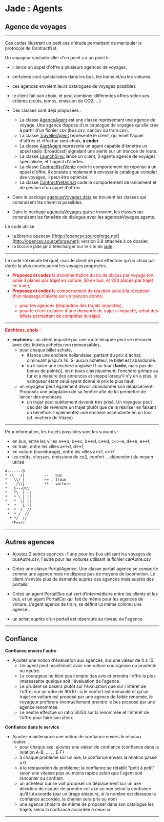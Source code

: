 # Jade : Agents 

## Agence de voyages

---

Ces codes illustrent un petit cas d'étude permettant de manipuler le protocole de ContractNet.

Un voyageur souhaite aller d'un point `a` à un point `b` :
- il lance un appel d'offre à plusieurs agences de voyages, 
- certaines sont spécialisées dans les bus, les trains et/ou les voitures.
- ces agences envoient leurs catalogues de voyages possibles
- le client fait son choix, et peut combiner différentes offres selon ses critères (coûts, temps, émission de CO2, ...)


- Des classes sont déjà proposées : 
    - La classe [AgenceAgent](https://github.com/EmmanuelADAM/jade/blob/master/agentsVoyage/agents/AgenceAgent.java) est une classe représentant une agence de voyage. Une agence dispose d'un catalogue de voyages qu'elle crée à partir d'un fichier csv (bus.csv, car.csv ou train.csv).
    - La classe [TravellerAgent](https://github.com/EmmanuelADAM/jade/blob/master/agentsVoyage/agents/TravellerAgent.java) représente le client, qui émet l'appel d'offres et effectue sont choix, **à coder**
    - La classe [AlertAgent](https://github.com/EmmanuelADAM/jade/blob/master/agentsVoyage/agents/AlertAgent.java) représente un agent capable d'émettre un appel radio (broadcast) signalant une alerte sur un tronçon de route.
    - La classe [LaunchSimu](https://github.com/EmmanuelADAM/jade/blob/master/agentsVoyage/launch/LaunchSimu.java) lance un client, 3 agents agence de voyages spécialisée, et 1 agent d'alertes.
    - La classe [ContractNetVente](https://github.com/EmmanuelADAM/jade/blob/master/agentsVoyage/comportements/ContractNetVente.java) code le comportement de réponse à un appel d'offre, il consiste simplement à envoyer le catalogue complet des voyages, il peut être optimisé.
    - La classe [ContractNetAchat](https://github.com/EmmanuelADAM/jade/blob/master/agentsVoyage/comportements/ContractNetAchat.java) code le comportement de lancement et de gestion d'un appel d'offres.  

- Dans le package [agencesVoyages.data](https://github.com/EmmanuelADAM/jade/tree/master/agentsVoyage/data) se trouvent les classes qui consruisent les chemins possibles.
- Dans le package [agencesVoyages.gui](https://github.com/EmmanuelADAM/jade/tree/master/agentsVoyage/gui) se trouvent les classes qui consruisent les feneêtre de dialogue avec les agencesVoyages.agents.

Le code utilise 
 - la librairie opencsv ([http://opencsv.sourceforge.net](http://opencsv.sourceforge.net)) version 3.9 attachée à ce dossier.
 - la librairie jade.jar à télécharger sur le site de [jade](https://jade.tilab.com).
-----
Le code s'exécute tel quel, mais le client ne peut effectuer qu'un choix par durée la plus courte parmi les voyages proposées.  
- <span style='color:red'> **Proposez et codez** la décrémentation du nb de places par voyage (on pose 3 places par trajet en voiture, 50 en bus, et 200 places par trajet en train),</span>
- <span style='color:red'>  **Proposez et codez** le comportement de réaction suite à la réception d'un message d'alerte sur un tronçon donné; 
  - pour les agences (disparition des trajets impactés), 
  - pour le client (relance d'une demande de trajet si impacté, achat des billets permettant de compléter le trajet). </span>

-----

<span style='color:red'>**Enchères, choix** : </span>
- **enchères** : un client impacté par une route bloquée peut se retrouver avec des tickets achetés non remoursables.
  - pour chaque billet acheté, 
     - il lance une enchère hollandaise; partant du prix d'achat; diminuant jusqu'à 1€. Si aucun acheteur, le billet est abandonné.
     - ou il lance une enchere anglaise (1 un tour (**facile**, mais pas de bonus de points)), en n tours classiquement; l'enchere grimpe au fur et à mesure des annonces et stoppe lorsqu'il n'y en a plus. le vainqueur étant celui ayant donné le prix le plus haut)
  - un voyageur peut également devoir abandonner son déplacement. Proposez une adaptation de sa fenêtre afin de lui permettre de lancer des enchèses.
    - un trajet peut subitement devenir très prisé. Un voyageur peut décider de revendre un trajet plutôt que de le réalliser en faisant un bénéfice. Implémentez une enchère ascendante en un tour (cf. enchère de Vikrey)

---

Pour information, les trajets possibles sont les suivants : 
- en bus, entre les villes a<->b, b<->c, b<->d, c<->d, c<>-e, d<->e, e<->f, 
- en train, entre les villes a<->d, d<->f, 
- en voiture (covoiturage), entre les villes a<->f, c<->f
- les coûts, vitesses, émissions de co2, confort ... dépendent du moyen utilisé

```
A-------B
* \\   /|         -- : bus
*   \\/ |         == : train
*    /\\|         ** : voiture
*   C---D\\
*   *\  | ||
*   * \ | ||
*   *  \| || 
 *  *   E ||
 *  *  /  //
 *  * /  //
  * */  //
   *F==//
```

---

## Autres agences 
- Ajoutez 2 autres agences : l'une pour les bus utilisant les voyages de busAutre.csv, l'autre pour les voitures utilisant le fichier carAutre.csv
- Créez une classe PortailAgence. Une classe portail agence se comporte comme une agence mais ne dispose pas de moyens de locomotion. Le client n'envoie plus de demande auprès des agences mais auprès des portails.
- Créez un agent PortailBus qui sert d'intermédiaire entre les clients et les bus, et un agent PortailCar qui fait de même pour les agences de voiture. L'agent agence de train, se définit lui même commu une agence..

- un achat auprès d'un portail est répercuté au niveau de l'agence.

---
## Confiance

**Confiance envers l'autre**

- Ajoutez une notion d'évaluation aux agences, sur une valeur de 0 à 10. 
  - Un agent peut maintenant avoir une nature courageuse ou prudente ou neutre.
  - Le courageux ne tient pas compte des avis et prendra l'offre la plus intéressante quelque soit l'évaluation de l'agence.
  - Le prudent se basera plutôt sur l'évaluation que sur l'intérêt de l'offre; sur un odre de 90/10 : si le confort est demandé et qu'un trajet en voiture est proposé par une agence de faible renomée, le voyageur préfèrera éventuellement prendre le bus proposé par une agence renommée.
  - Le neutre effectue un ratio 50/50 sur la renommée et l'intérêt de l'offre pour faire son choix

**Confiance dans le service**
- Ajoutez maintenance une notion de confiance envers le réseaux routier...
  - pour chaque axe, ajoutez une valeur de confiance (confiance dans la relation A-B, ..... , E-F)
  - à chaque problème sur un axe, la confiance envers la relation passe à 0
  - à la restauration du problème; la confiance se rétablit "petit à petit" selon une vitesse plus ou moins rapide selon que l'agent soit rancunier ou confiant.
  - un acheteur qui se voit proposer un déplacement sur un axe décidera de risquer de prendre cet axe ou non selon la confiance qu'il lui accorde (par un tirage aléatoire, si le nombre est dessous la confiance accordée, la chemin sera pris ou non)
  - une agence choisira de même de proposer dans son catalogue les trajets selon la confiance accordée à ceux-ci 

---

